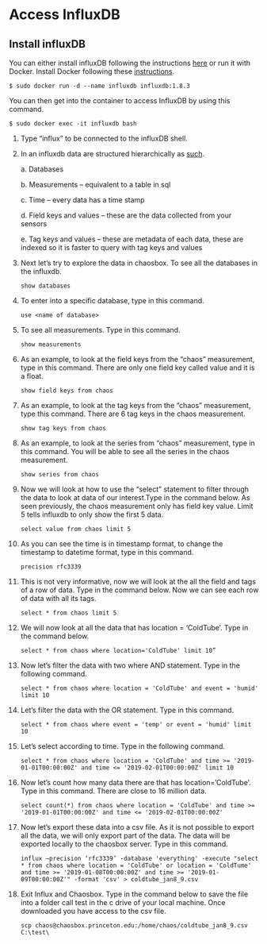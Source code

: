 # Access InfluxDB

## Install influxDB
You can either install influxDB following the instructions [here](https://portal.influxdata.com/downloads/) or run it with Docker. Install Docker following these [instructions](https://docs.docker.com/engine/install/debian/).


    $ sudo docker run -d --name influxdb influxdb:1.8.3


You can then get into the container to access InfluxDB by using this command.


    $ sudo docker exec -it influxdb bash

1. Type “influx” to be connected to the influxDB shell.
2. In an influxdb data are structured hierarchically as [such](https://docs.influxdata.com/influxdb/v1.7/concepts/key_concepts/).

    a. Databases

    b. Measurements – equivalent to a table in sql

    c. Time – every data has a time stamp

    d. Field keys and values – these are the data collected from your sensors

    e. Tag keys and values – these are metadata of each data, these are indexed so it is faster
     to query with tag keys and values

3. Next let’s try to explore the data in chaosbox. To see all the databases in the influxdb.
    ```
    show databases
    ```

4. To enter into a specific database, type in this command.
    ```
    use <name of database>
    ```
5. To see all measurements. Type in this command.
    ```
    show measurements
    ```
6. As an example, to look at the field keys from the “chaos” measurement, type in this command. There are only one field key called value and it is a float.
    ```
    show field keys from chaos
    ```
7. As an example, to look at the tag keys from the “chaos” measurement, type this command. There are 6 tag keys in the chaos measurement.
    ```
    show tag keys from chaos
    ```

8. As an example, to look at the series from “chaos” measurement, type in this command. You will be able to see all the series in the chaos measurement.
    ```
    show series from chaos
    ```
9. Now we will look at how to use the “select” statement to filter through the data to look at data of our interest.Type in the command below. As seen previously, the chaos measurement only has field key value. Limit 5 tells influxdb to only show the first 5 data.
    ```
    select value from chaos limit 5
    ```
10. As you can see the time is in timestamp format, to change the timestamp to datetime format, type in this command.
    ```
    precision rfc3339
    ```

11. This is not very informative, now we will look at the all the field and tags of a row of data. Type in the command below. Now we can see each row of data with all its tags.
    ```
    select * from chaos limit 5
    ```
12. We will now look at all the data that has location = ‘ColdTube’. Type in the command below.
    ```
    select * from chaos where location='ColdTube' limit 10”
    ```
13. Now let’s filter the data with two where AND statement. Type in the following command.
    ```
    select * from chaos where location = 'ColdTube' and event = 'humid' limit 10
    ```
14. Let’s filter the data with the OR statement. Type in this command.
    ```
    select * from chaos where event = 'temp' or event = 'humid' limit 10
    ```
15. Let’s select according to time. Type in the following command.
    ```
    select * from chaos where location = 'ColdTube' and time >= '2019-01-01T00:00:00Z' and time <= '2019-02-01T00:00:00Z' limit 10
    ```
16. Now let’s count how many data there are that has location=’ColdTube’. Type in this command. There are close to 16 million data.
    ```
    select count(*) from chaos where location = 'ColdTube' and time >= '2019-01-01T00:00:00Z' and time <= '2019-02-01T00:00:00Z'
    ```
17. Now let’s export these data into a csv file. As it is not possible to export all the data, we will only export part of the data. The data will be exported locally to the chaosbox server. Type in this command.
    ```
    influx –precision ‘rfc3339’ -database 'everything' -execute "select * from chaos where location = 'ColdTube' or location = 'ColdTume' and time >= '2019-01-08T00:00:00Z' and time >= '2019-01-09T00:00:00Z'" -format 'csv' > coldtube_jan8_9.csv
    ```
18. Exit Influx and Chaosbox. Type in the command below to save the file into a folder call test in the c drive of your local machine. Once downloaded you have access to the csv file.
    ```
    scp chaos@chaosbox.princeton.edu:/home/chaos/coldtube_jan8_9.csv C:\test\
    ```
